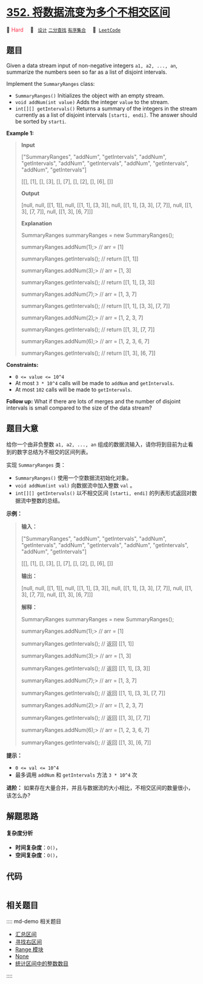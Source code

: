 # [352. 将数据流变为多个不相交区间](https://leetcode.com/problems/data-stream-as-disjoint-intervals)

🔴 <font color=#ff334b>Hard</font>&emsp; 🔖&ensp; [`设计`](/leetcode/outline/tag/design.md) [`二分查找`](/leetcode/outline/tag/binary-search.md) [`有序集合`](/leetcode/outline/tag/ordered-set.md)&emsp; 🔗&ensp;[`LeetCode`](https://leetcode.com/problems/data-stream-as-disjoint-intervals)


## 题目

Given a data stream input of non-negative integers `a1, a2, ..., an`,
summarize the numbers seen so far as a list of disjoint intervals.

Implement the `SummaryRanges` class:

  * `SummaryRanges()` Initializes the object with an empty stream.
  * `void addNum(int value)` Adds the integer `value` to the stream.
  * `int[][] getIntervals()` Returns a summary of the integers in the stream currently as a list of disjoint intervals `[starti, endi]`. The answer should be sorted by `starti`.



**Example 1:**

> 
> 
> 
> 
> 
> **Input**
> 
> ["SummaryRanges", "addNum", "getIntervals", "addNum", "getIntervals", "addNum", "getIntervals", "addNum", "getIntervals", "addNum", "getIntervals"]
> 
> [[], [1], [], [3], [], [7], [], [2], [], [6], []]
> 
> **Output**
> 
> [null, null, [[1, 1]], null, [[1, 1], [3, 3]], null, [[1, 1], [3, 3], [7, 7]], null, [[1, 3], [7, 7]], null, [[1, 3], [6, 7]]]
> 
> 
> 
> **Explanation**
> 
> SummaryRanges summaryRanges = new SummaryRanges();
> 
> summaryRanges.addNum(1);> 
>   // arr = [1]
> 
> summaryRanges.getIntervals(); // return [[1, 1]]
> 
> summaryRanges.addNum(3);> 
>   // arr = [1, 3]
> 
> summaryRanges.getIntervals(); // return [[1, 1], [3, 3]]
> 
> summaryRanges.addNum(7);> 
>   // arr = [1, 3, 7]
> 
> summaryRanges.getIntervals(); // return [[1, 1], [3, 3], [7, 7]]
> 
> summaryRanges.addNum(2);> 
>   // arr = [1, 2, 3, 7]
> 
> summaryRanges.getIntervals(); // return [[1, 3], [7, 7]]
> 
> summaryRanges.addNum(6);> 
>   // arr = [1, 2, 3, 6, 7]
> 
> summaryRanges.getIntervals(); // return [[1, 3], [6, 7]]

**Constraints:**

  * `0 <= value <= 10^4`
  * At most `3 * 10^4` calls will be made to `addNum` and `getIntervals`.
  * At most `102` calls will be made to `getIntervals`.



**Follow up:** What if there are lots of merges and the number of disjoint
intervals is small compared to the size of the data stream?


## 题目大意

 给你一个由非负整数 `a1, a2, ..., an` 组成的数据流输入，请你将到目前为止看到的数字总结为不相交的区间列表。

实现 `SummaryRanges` 类：

  * `SummaryRanges()` 使用一个空数据流初始化对象。
  * `void addNum(int val)` 向数据流中加入整数 `val` 。
  * `int[][] getIntervals()` 以不相交区间 `[starti, endi]` 的列表形式返回对数据流中整数的总结。



**示例：**

> 
> 
> 
> 
> 
> **输入：**
> 
> ["SummaryRanges", "addNum", "getIntervals", "addNum", "getIntervals", "addNum", "getIntervals", "addNum", "getIntervals", "addNum", "getIntervals"]
> 
> [[], [1], [], [3], [], [7], [], [2], [], [6], []]
> 
> **输出：**
> 
> [null, null, [[1, 1]], null, [[1, 1], [3, 3]], null, [[1, 1], [3, 3], [7, 7]], null, [[1, 3], [7, 7]], null, [[1, 3], [6, 7]]]
> 
> 
> 
> **解释：**
> 
> SummaryRanges summaryRanges = new SummaryRanges();
> 
> summaryRanges.addNum(1);> 
>   // arr = [1]
> 
> summaryRanges.getIntervals(); // 返回 [[1, 1]]
> 
> summaryRanges.addNum(3);> 
>   // arr = [1, 3]
> 
> summaryRanges.getIntervals(); // 返回 [[1, 1], [3, 3]]
> 
> summaryRanges.addNum(7);> 
>   // arr = [1, 3, 7]
> 
> summaryRanges.getIntervals(); // 返回 [[1, 1], [3, 3], [7, 7]]
> 
> summaryRanges.addNum(2);> 
>   // arr = [1, 2, 3, 7]
> 
> summaryRanges.getIntervals(); // 返回 [[1, 3], [7, 7]]
> 
> summaryRanges.addNum(6);> 
>   // arr = [1, 2, 3, 6, 7]
> 
> summaryRanges.getIntervals(); // 返回 [[1, 3], [6, 7]]
> 
> 



**提示：**

  * `0 <= val <= 10^4`
  * 最多调用 `addNum` 和 `getIntervals` 方法 `3 * 10^4` 次



**进阶：** 如果存在大量合并，并且与数据流的大小相比，不相交区间的数量很小，该怎么办?


## 解题思路

#### 复杂度分析

- **时间复杂度**：`O()`，
- **空间复杂度**：`O()`，

## 代码

```javascript

```

## 相关题目

:::: md-demo 相关题目
- [汇总区间](https://leetcode.com/problems/summary-ranges)
- [寻找右区间](https://leetcode.com/problems/find-right-interval)
- [Range 模块](https://leetcode.com/problems/range-module)
- [None](https://leetcode.com/problems/design-an-application-monitoring-system)
- [统计区间中的整数数目](https://leetcode.com/problems/count-integers-in-intervals)

::::
